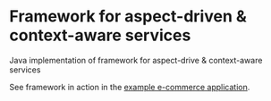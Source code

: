 # Framework for aspect-driven & context-aware services

Java implementation of framework for aspect-drive & context-aware services

See framework in action in the [example e-commerce application](https://github.com/klimesf/diploma-thesis/tree/master/example).
